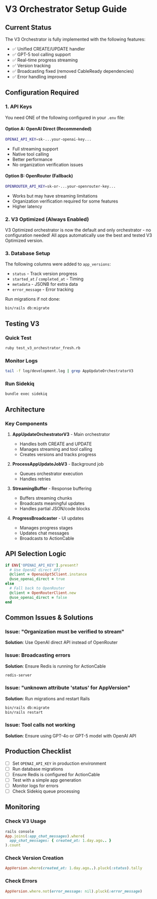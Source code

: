 # V3 Orchestrator Setup Guide

## Current Status

The V3 Orchestrator is fully implemented with the following features:
- ✅ Unified CREATE/UPDATE handler
- ✅ GPT-5 tool calling support  
- ✅ Real-time progress streaming
- ✅ Version tracking
- ✅ Broadcasting fixed (removed CableReady dependencies)
- ✅ Error handling improved

## Configuration Required

### 1. API Keys

You need ONE of the following configured in your `.env` file:

#### Option A: OpenAI Direct (Recommended)
```bash
OPENAI_API_KEY=sk-...your-openai-key...
```
- Full streaming support
- Native tool calling
- Better performance
- No organization verification issues

#### Option B: OpenRouter (Fallback)
```bash
OPENROUTER_API_KEY=sk-or-...your-openrouter-key...
```
- Works but may have streaming limitations
- Organization verification required for some features
- Higher latency

### 2. V3 Optimized (Always Enabled)

V3 Optimized orchestrator is now the default and only orchestrator - no configuration needed!
All apps automatically use the best and tested V3 Optimized version.

### 3. Database Setup

The following columns were added to `app_versions`:
- `status` - Track version progress
- `started_at` / `completed_at` - Timing
- `metadata` - JSONB for extra data
- `error_message` - Error tracking

Run migrations if not done:
```bash
bin/rails db:migrate
```

## Testing V3

### Quick Test
```bash
ruby test_v3_orchestrator_fresh.rb
```

### Monitor Logs
```bash
tail -f log/development.log | grep AppUpdateOrchestratorV3
```

### Run Sidekiq
```bash
bundle exec sidekiq
```

## Architecture

### Key Components

1. **AppUpdateOrchestratorV3** - Main orchestrator
   - Handles both CREATE and UPDATE
   - Manages streaming and tool calling
   - Creates versions and tracks progress

2. **ProcessAppUpdateJobV3** - Background job
   - Queues orchestrator execution
   - Handles retries

3. **StreamingBuffer** - Response buffering
   - Buffers streaming chunks
   - Broadcasts meaningful updates
   - Handles partial JSON/code blocks

4. **ProgressBroadcaster** - UI updates
   - Manages progress stages
   - Updates chat messages
   - Broadcasts to ActionCable

## API Selection Logic

```ruby
if ENV['OPENAI_API_KEY'].present?
  # Use OpenAI direct API
  @client = OpenaiGpt5Client.instance
  @use_openai_direct = true
else
  # Fall back to OpenRouter
  @client = OpenRouterClient.new
  @use_openai_direct = false
end
```

## Common Issues & Solutions

### Issue: "Organization must be verified to stream"
**Solution**: Use OpenAI direct API instead of OpenRouter

### Issue: Broadcasting errors
**Solution**: Ensure Redis is running for ActionCable
```bash
redis-server
```

### Issue: "unknown attribute 'status' for AppVersion"
**Solution**: Run migrations and restart Rails
```bash
bin/rails db:migrate
bin/rails restart
```

### Issue: Tool calls not working
**Solution**: Ensure using GPT-4o or GPT-5 model with OpenAI API

## Production Checklist

- [ ] Set `OPENAI_API_KEY` in production environment
- [ ] Run database migrations
- [ ] Ensure Redis is configured for ActionCable
- [ ] Test with a simple app generation
- [ ] Monitor logs for errors
- [ ] Check Sidekiq queue processing

## Monitoring

### Check V3 Usage
```ruby
rails console
App.joins(:app_chat_messages).where(
  app_chat_messages: { created_at: 1.day.ago.. }
).count
```

### Check Version Creation
```ruby
AppVersion.where(created_at: 1.day.ago..).pluck(:status).tally
```

### Check Errors
```ruby
AppVersion.where.not(error_message: nil).pluck(:error_message)
```